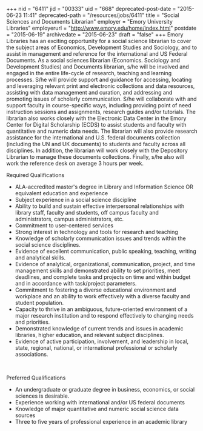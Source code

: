 +++
nid = "6411"
jid = "00333"
uid = "668"
deprecated-post-date = "2015-06-23 11:41"
deprecated-path = "/resources/jobs/6411"
title = "Social Sciences and Documents Librarian"
employer = "Emory University Libraries"
employerurl = "http://www.emory.edu/home/index.html"
postdate = "2015-06-19"
archivedate = "2015-06-23"
draft = "false"
+++
Emory Libraries has an exciting opportunity for a social science
librarian to cover the subject areas of Economics, Development Studies
and Sociology, and to assist in management and reference for the
international and US Federal Documents. As a social sciences librarian
(Economics. Sociology and Development Studies) and Documents librarian,
s/he will be involved and engaged in the entire life-cycle of research,
teaching and learning processes. S/he will provide support and guidance
for accessing, locating and leveraging relevant print and electronic
collections and data resources, assisting with data management and
curation, and addressing and promoting issues of scholarly
communication. S/he will collaborate with and support faculty in
course-specific ways, including providing point of need instruction
sessions and assignments, research guides and/or tutorials. The
librarian also works closely with the Electronic Data Center in the
Emory Center for Digital Scholarship (ECDS) to assist students and
faculty with quantitative and numeric data needs. The librarian will
also provide research assistance for the international and U.S. federal
documents collection (including the UN and UK documents) to students and
faculty across all disciplines. In addition, the librarian will work
closely with the Depository Librarian to manage these documents
collections. Finally, s/he also will work the reference desk on average
3 hours per week.
  
Required Qualifications

-   ALA-accredited master's degree in Library and Information Science OR
    equivalent education and experience
-   Subject experience in a social science discipline
-   Ability to build and sustain effective interpersonal relationships
    with library staff, faculty and students, off campus faculty and
    administrators, campus administrators, etc.
-   Commitment to user-centered services
-   Strong interest in technology and tools for research and teaching
-   Knowledge of scholarly communication issues and trends within the
    social science disciplines.
-   Evidence of excellent communication, public speaking, teaching,
    writing and analytical skills.
-   Evidence of analytical, organizational, communication, project, and
    time management skills and demonstrated ability to set priorities,
    meet deadlines, and complete tasks and projects on time and within
    budget and in accordance with task/project parameters.
-   Commitment to fostering a diverse educational environment and
    workplace and an ability to work effectively with a diverse faculty
    and student population.
-   Capacity to thrive in an ambiguous, future-oriented environment of a
    major research institution and to respond effectively to changing
    needs and priorities.
-   Demonstrated knowledge of current trends and issues in academic
    libraries, higher education, and relevant subject disciplines.
-   Evidence of active participation, involvement, and leadership in
    local, state, regional, national, or international professional or
    scholarly associations.

 

Preferred Qualifications

-   An undergraduate or graduate degree in business, economics, or
    social sciences is desirable.
-   Experience working with international and/or US federal documents
-   Knowledge of major quantitative and numeric social science data
    sources
-   Three to five years of professional experience in an academic
    library
